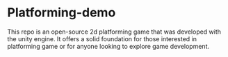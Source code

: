 # Platforming-demo
This repo is an open-source 2d platforming game that was developed with the unity engine. It offers a solid foundation for those interested in platforming game or for anyone looking to explore game development.

